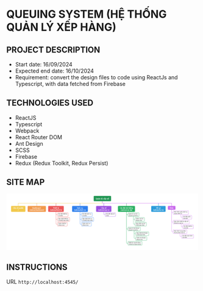# QUEUING SYSTEM (HỆ THỐNG QUẢN LÝ XẾP HÀNG)

## PROJECT DESCRIPTION
- Start date: 16/09/2024
- Expected end date: 16/10/2024
- Requirement: convert the design files to code using ReactJs and Typescript, with data fetched from Firebase

## TECHNOLOGIES USED
- ReactJS
- Typescript
- Webpack
- React Router DOM
- Ant Design
- SCSS
- Firebase
- Redux (Redux Toolkit, Redux Persist)

## SITE MAP
![Site Map](/demo/sitemap.png)

## INSTRUCTIONS

URL `http://localhost:4545/`